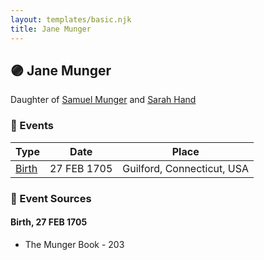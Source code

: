 ```yaml
---
layout: templates/basic.njk
title: Jane Munger
---
```

## 🟣 Jane Munger

Daughter of [Samuel Munger](/people/5/57362828) and [Sarah Hand](/people/7/75255100)

### 📆 Events

Type | Date | Place
------ | ------ | ------
[Birth](#event-0) | 27 FEB 1705 | Guilford, Connecticut, USA

### 📰 Event Sources

#### <a id="event-0"></a> Birth, 27 FEB 1705
* The Munger Book  - 203